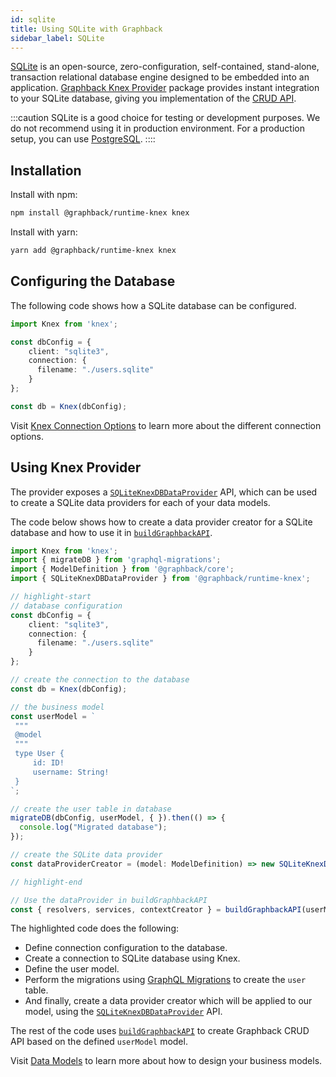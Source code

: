```yaml
---
id: sqlite
title: Using SQLite with Graphback
sidebar_label: SQLite
---
```


[SQLite](https://www.sqlite.org/index.html) is an open-source, zero-configuration, self-contained, stand-alone, transaction relational database engine designed to be embedded into an application. [Graphback Knex Provider](https://www.npmjs.com/package/@graphback/runtime-knex) package provides instant integration to your SQLite database, giving you implementation of the [CRUD API](../crud/introduction.md). 

:::caution
 SQLite is a good choice for testing or development purposes. We do not recommend using it in production environment. For a production setup, you can use [PostgreSQL](postgres.md). 
::::

## Installation

Install with npm:

```bash
npm install @graphback/runtime-knex knex
```

Install with yarn:

```bash
yarn add @graphback/runtime-knex knex
```

## Configuring the Database

The following code shows how a SQLite database can be configured.

```ts
import Knex from 'knex';

const dbConfig = {
    client: "sqlite3",
    connection: {
      filename: "./users.sqlite"
    }
};

const db = Knex(dbConfig);
```

Visit [Knex Connection Options](http://knexjs.org/#Installation-client) to learn more about the different connection options. 

## Using Knex Provider

The provider exposes a [`SQLiteKnexDBDataProvider`](../api/graphback-runtime-knex/classes/_sqliteknexdbdataprovider_.sqliteknexdbdataprovider.md) API, which can be used to create a SQLite data providers for each of your data models. 

The code below shows how to create a data provider creator for a SQLite database and how to use it in [`buildGraphbackAPI`](../api/graphback/modules/_buildgraphbackapi_.md).

```ts
import Knex from 'knex';
import { migrateDB } from 'graphql-migrations';
import { ModelDefinition } from '@graphback/core';
import { SQLiteKnexDBDataProvider } from '@graphback/runtime-knex';

// highlight-start
// database configuration
const dbConfig = {
    client: "sqlite3",
    connection: {
      filename: "./users.sqlite"
    }
};

// create the connection to the database
const db = Knex(dbConfig);

// the business model
const userModel = `
 """
 @model
 """
 type User {
     id: ID!
     username: String!
 }
`;

// create the user table in database 
migrateDB(dbConfig, userModel, { }).then(() => {
  console.log("Migrated database");
});

// create the SQLite data provider
const dataProviderCreator = (model: ModelDefinition) => new SQLiteKnexDBDataProvider(model, db);

// highlight-end

// Use the dataProvider in buildGraphbackAPI
const { resolvers, services, contextCreator } = buildGraphbackAPI(userModel, { dataProviderCreator });
```

The highlighted code does the following:
 - Define connection configuration to the database.
 - Create a connection to SQLite database using Knex.
 - Define the user model.
 - Perform the migrations using [GraphQL Migrations](../graphql-migrations/intro.md) to create the `user` table.
 - And finally, create a data provider creator which will be applied to our model, using the [`SQLiteKnexDBDataProvider`](../api/graphback-runtime-knex/classes/_sqliteknexdbdataprovider_.sqliteknexdbdataprovider.md) API. 
  
The rest of the code uses [`buildGraphbackAPI`](../api/graphback/modules/_buildgraphbackapi_.md) to create Graphback CRUD API based on the defined `userModel` model.

Visit [Data Models](../model/datamodel.md) to learn more about how to design your business models.
